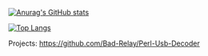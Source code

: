 [![Anurag's GitHub stats](https://github-readme-stats.vercel.app/api?username=Bad-Relay)](https://github.com/anuraghazra/github-readme-stats)


[![Top Langs](https://github-readme-stats.vercel.app/api/top-langs/?username=Bad-Relay)](https://github.com/anuraghazra/github-readme-stats)


Projects:
https://github.com/Bad-Relay/Perl-Usb-Decoder
